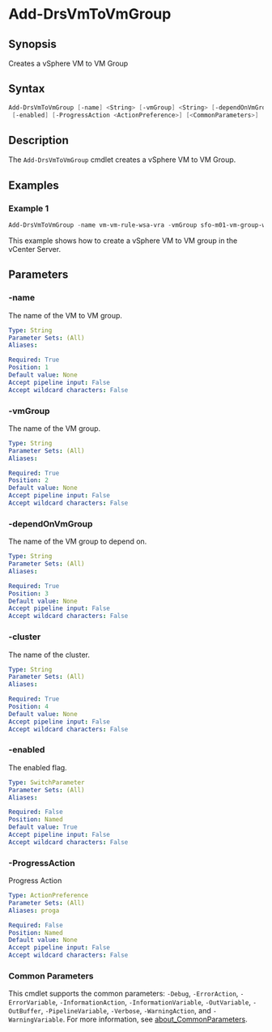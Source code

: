 # Add-DrsVmToVmGroup

## Synopsis

Creates a vSphere VM to VM Group

## Syntax

```powershell
Add-DrsVmToVmGroup [-name] <String> [-vmGroup] <String> [-dependOnVmGroup] <String> [-cluster] <String>
 [-enabled] [-ProgressAction <ActionPreference>] [<CommonParameters>]
```

## Description

The `Add-DrsVmToVmGroup` cmdlet creates a vSphere VM to VM Group.

## Examples

### Example 1

```powershell
Add-DrsVmToVmGroup -name vm-vm-rule-wsa-vra -vmGroup sfo-m01-vm-group-wsa -dependOnVmGroup sfo-m01-vm-group-vra -Enabled -cluster sfo-m01-cl01
```

This example shows how to create a vSphere VM to VM group in the vCenter Server.

## Parameters

### -name

The name of the VM to VM group.

```yaml
Type: String
Parameter Sets: (All)
Aliases:

Required: True
Position: 1
Default value: None
Accept pipeline input: False
Accept wildcard characters: False
```

### -vmGroup

The name of the VM group.

```yaml
Type: String
Parameter Sets: (All)
Aliases:

Required: True
Position: 2
Default value: None
Accept pipeline input: False
Accept wildcard characters: False
```

### -dependOnVmGroup

The name of the VM group to depend on.

```yaml
Type: String
Parameter Sets: (All)
Aliases:

Required: True
Position: 3
Default value: None
Accept pipeline input: False
Accept wildcard characters: False
```

### -cluster

The name of the cluster.

```yaml
Type: String
Parameter Sets: (All)
Aliases:

Required: True
Position: 4
Default value: None
Accept pipeline input: False
Accept wildcard characters: False
```

### -enabled

The enabled flag.

```yaml
Type: SwitchParameter
Parameter Sets: (All)
Aliases:

Required: False
Position: Named
Default value: True
Accept pipeline input: False
Accept wildcard characters: False
```

### -ProgressAction

Progress Action

```yaml
Type: ActionPreference
Parameter Sets: (All)
Aliases: proga

Required: False
Position: Named
Default value: None
Accept pipeline input: False
Accept wildcard characters: False
```

### Common Parameters

This cmdlet supports the common parameters: `-Debug`, `-ErrorAction`, `-ErrorVariable`, `-InformationAction`, `-InformationVariable`, `-OutVariable`, `-OutBuffer`, `-PipelineVariable`, `-Verbose`, `-WarningAction`, and `-WarningVariable`. For more information, see [about_CommonParameters](http://go.microsoft.com/fwlink/?LinkID=113216).
